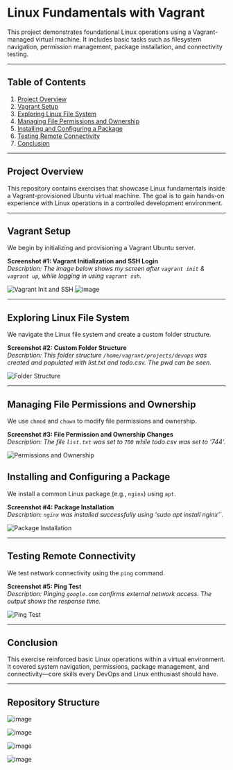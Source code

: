 # Linux Fundamentals with Vagrant

This project demonstrates foundational Linux operations using a Vagrant-managed virtual machine. It includes basic tasks such as filesystem navigation, permission management, package installation, and connectivity testing.

---

## Table of Contents

1. [Project Overview](#project-overview)  
2. [Vagrant Setup](#vagrant-setup)  
3. [Exploring Linux File System](#exploring-linux-file-system)  
4. [Managing File Permissions and Ownership](#managing-file-permissions-and-ownership)  
5. [Installing and Configuring a Package](#installing-and-configuring-a-package)  
6. [Testing Remote Connectivity](#testing-remote-connectivity)  
7. [Conclusion](#conclusion)  

---

## Project Overview

This repository contains exercises that showcase Linux fundamentals inside a Vagrant-provisioned Ubuntu virtual machine. The goal is to gain hands-on experience with Linux operations in a controlled development environment.

---

## Vagrant Setup

We begin by initializing and provisioning a Vagrant Ubuntu server.

**Screenshot #1: Vagrant Initialization and SSH Login**  
_Description: The image below shows my screen after `vagrant init` & `vagrant up`, while logging in using `vagrant ssh`._

![Vagrant Init and SSH]()
![image](https://github.com/user-attachments/assets/f18ac81d-3ce7-4204-9773-58d453ebfc3d)

---

## Exploring Linux File System

We navigate the Linux file system and create a custom folder structure.

**Screenshot #2: Custom Folder Structure**  
_Description: This folder structure `/home/vagrant/projects/devops` was created and populated with list.txt and todo.csv. The pwd can be seen._

![Folder Structure](![image](https://github.com/user-attachments/assets/de4f699a-9397-4d9b-8106-fd70188d19ad)
)

---

## Managing File Permissions and Ownership

We use `chmod` and `chown` to modify file permissions and ownership.

**Screenshot #3: File Permission and Ownership Changes**  
_Description: The file `list.txt` was set to `700` while todo.csv was set to '744'._

![Permissions and Ownership](![image](https://github.com/user-attachments/assets/b9e9685a-9955-437f-99ee-4a9eace04d03))


## Installing and Configuring a Package

We install a common Linux package (e.g., `nginx`) using `apt`.

**Screenshot #4: Package Installation**  
_Description: `nginx` was installed successfully using 'sudo apt install nginx'`._

![Package Installation](![image](https://github.com/user-attachments/assets/33b475c6-77e1-4c0a-b5e9-fc4cde2e7858))

---

## Testing Remote Connectivity

We test network connectivity using the `ping` command.

**Screenshot #5: Ping Test**  
_Description: Pinging `google.com` confirms external network access. The output shows the response time._

![Ping Test](![image](https://github.com/user-attachments/assets/8cbdc131-418b-4cc2-8bda-d9a8dbb352bc))

---

## Conclusion

This exercise reinforced basic Linux operations within a virtual environment. It covered system navigation, permissions, package management, and connectivity—core skills every DevOps and Linux enthusiast should have.

---

## Repository Structure


![image](https://github.com/user-attachments/assets/d1e1bf3a-84ce-4e04-91e9-2001b30f6ce2)


![image](https://github.com/user-attachments/assets/759c5476-7c99-4e72-bc61-45ea34d0d63d)




![image](https://github.com/user-attachments/assets/97e2c47b-2043-4da6-b30f-67e96e1c2c2f)







![image](https://github.com/user-attachments/assets/72301e88-bc17-4f4b-bc80-6f3a24aabfbe)






